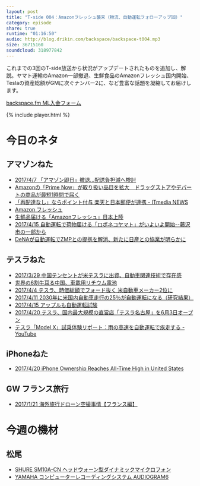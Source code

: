 ```yaml
---
layout: post
title: "T-side 004：Amazonフレッシュ襲来（物流、自動運転フォローアップ回）"
category: episode
share: true
runtime: "01:16:50"
audio: http://blog.drikin.com/backspace/backspace-t004.mp3
size: 36715160
soundcloud: 318977842
---
```


これまでの3回のT-side放送から状況がアップデートされたものを追加し、解説。ヤマト運輸のAmazon一部撤退、生鮮食品のAmazonフレッシュ国内開始、Teslaの資産総額がGMに次ぐナンバー2に、など豊富な話題を凝縮してお届けします。

[backspace.fm ML入会フォーム](http://backspace.us11.list-manage.com/subscribe?u=09c933bd3997c1d16dbed156a&id=84b6529b91)

{% include player.html %}

# 今日のネタ

## アマゾンねた
* [2017/4/7 「アマゾン即日」撤退…配送負担減へ検討](https://mainichi.jp/articles/20170407/k00/00e/020/198000c)
* [Amazonの「Prime Now」が取り扱い品目を拡大　ドラッグストアやデパートの商品が最短1時間で届く](http://www.itmedia.co.jp/news/articles/1704/18/news107.html)
* [「再配達なし」ならポイント付与 楽天と日本郵便が連携 - ITmedia NEWS](http://www.itmedia.co.jp/news/articles/1704/06/news057.html)
*  [Amazon フレッシュ](https://www.amazon.co.jp/b?ie=UTF8&node=4477209051)
* [生鮮品届ける「Amazonフレッシュ」日本上陸](http://www.itmedia.co.jp/news/articles/1704/21/news052.html)
* [2017/4/15 自動運転で荷物届ける「ロボネコヤマト」がいよいよ開始--藤沢市の一部から](https://japan.cnet.com/article/35099839/)
* [DeNAが自動運転でZMPとの提携を解消、新たに日産との協業が明らかに](http://jp.techcrunch.com/2017/01/06/dena-zmp-dissolve-robot-taxi/)

## テスラねた
* [2017/3/29 中国テンセントが米テスラに出資、自動車関連技術で存在感](http://blogos.com/article/215974/)
* [世界の6割牛耳る中国、車載用リチウム電池](http://techon.nikkeibp.co.jp/atcl/column/15/418987/111400010/)
* [2017/4/4 テスラ、時価総額でフォード抜く 米自動車メーカー2位に](https://mainichi.jp/articles/20170407/k00/00e/020/198000c)
* [2017/4/11 2030年に米国内自動車走行の25％が自動運転になる（研究結果）](http://jp.techcrunch.com/2017/04/11/2017041025-of-u-s-driving-could-be-done-by-self-driving-cars-by-2030-study-finds/)
* [2017/4/15 アップルも自動運転試験](https://this.kiji.is/225720714461184001?c=113147194022725109)
* [2017/4/20 テスラ、国内最大規模の直営店「テスラ名古屋」を6月3日オープン](http://car.watch.impress.co.jp/docs/news/1056154.html)
* [テスラ「Model X」試乗体験リポート：雨の高速を自動運転で疾走する - YouTube](https://www.youtube.com/watch?v=1jCGuctiDQU&amp;t=173s)

## iPhoneねた
- [2017/4/20 iPhone Ownership Reaches All-Time High in United States](https://www.macrumors.com/2017/04/20/iphone-ownership-all-time-high-us/)

## GW フランス旅行
* [2017/1/21 海外旅行ドローン空撮事情【フランス編】](http://happydrone.net/francedrone)


# 今週の機材

## 松尾
* [SHURE  SM10A-CN ヘッドウォーン型ダイナミックマイクロフォン](http://amzn.to/1LXIGkV) 
* [YAMAHA コンピューターレコーディングシステム AUDIOGRAM6](http://amzn.to/1Rsyq5W)
